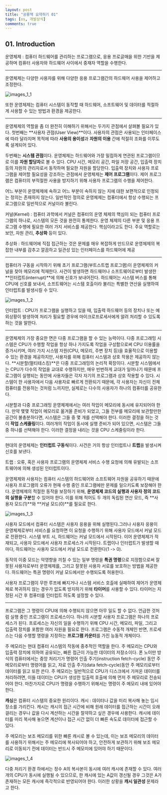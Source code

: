 ```yaml
---
layout: post
title: "공룡책 요약하기 01"
tags: [os, 개발상식]
comments: true
---
```


##  01. Introduction

운영체제
: 컴퓨터 하드웨어를 관리하는 프로그램으로, 응용 프로글매을 위한 기반을 제공하며 컴퓨터 사용자와 하드웨어 사이에서 중재자 역할을 수행한다.

--- 
운영체제는 다양한 사용자를 위해 다양한 응용 프로그램간의 하드웨어 사용을 제어하고 조정한다. 

![images_1_1](https://user-images.githubusercontent.com/26412908/63694153-bfa96780-c850-11e9-9aa1-1114214d1da9.PNG)

또한 운영체제는 컴퓨터 시스템이 동작할 때 하드웨어, 소프트웨어 및 데이터를 적절하게 사용할 수 있는 방법과 환경을 제공한다.



---

운영체제의 역할을 좀 더 완전히 이해하기 위해서는 두가지 관점에서 살펴볼 필요가 있다.
첫번째는 **사용자 관점(User View)**이다.
사용자의 관점은 사용되는 인터페이스에 따라 달라지며 목적에 따라 **사용의 용이성**과 **자원의 이용** 간에 적절히 조화를 이루도록 설계되어 있다.

두번째는 **시스템 관점**이다.
운영체제는 하드웨어와 가장 밀접하게 연관된 프로그램이므로 이를 **자원 할당자**로 볼 수 있다.
CPU 시간, 메모리 공간, 파일 저장 공간, 입출력 장치 등의 자원의 관리자로서 동작하며 필요한 자원을 할당한다.
입출력 장치와 사용자 프로그램을 제어할 필요성을 강조하는 관점에서 운영체제는 **제어 프로그램**이다.
제어 프로그램은 컴퓨터의 부적절한 사용을 방지하기 위해 사용자 프로그램의 수행을 제어한다.



어느 부분이 운영체제에 속하고 어느 부분이 속하지 않는 지에 대한 보편적으로 인정되는 정의는 존재하지 않는다.
일반적인 정의로 운영체제는 컴퓨터에서 항상 수행되는 프로그램으로 일반적으로 커널이라 불린다.

커널(Kernel)
: 컴퓨터 과학에서 커널은 컴퓨터의 운영 체제의 핵심이 되는 컴퓨터 프로그램의 하나로, 시스템의 모든 것을 완전히 통제한다. 운영 체제의 다른 부분 및 응용 프로그램 수행에 필요한 여러 가지 서비스를 제공한다. 핵심이라고도 한다. 주요 역할로는 보안, 자원 관리, **추상화** 등이 있다.

추상화
: 하드웨어에 직접 접근하는 것은 문제를 매우 복잡하게 만드므로 운영체제의 복잡한 내부를 감추고 깔끔하고 일관성 있는 인터페이스를 하드웨어에 제공



---

컴퓨터가 구동을 시작하기 위해 초기 프로그램(부트스트랩 프로그램)이 운영체제의 커널을 찾아 메모리에 적재한다.
사건이 발생하면 하드웨어나 소프트웨어로부터 발생한 **인터럽트(interrupt)**에 의해 신호가 보내어진다. 하드웨어는 시스템 버스를 통해 
CPU에 신호를 보내서, 소프트웨어는 시스템 호출이라 불리는 특별한 연산을 실행하여 인터럽트를 발생시킬 수 있다.

![images_1_2](https://user-images.githubusercontent.com/26412908/63694184-d223a100-c850-11e9-90b0-27f3aaf62a84.PNG)

인터럽트
: CPU가 프로그램을 실행하고 있을 때, 입출력 하드웨어 등의 장치나 또는 예외상황이 발생하여 처리가 필요할 경우에 마이크로프로세서에게 알려 처리할 수 있도록 하는 것을 말한다.


---

운영체제의 가장 중요한 면은 다중 프로그램을 할 수 있는 능력이다. 다중 프로그래밍 시스템은 CPU가 수행할 작업을 항상 하나 가지도록 작업을 구성함으로써 CPU 이용률을 증가시키며, 여러 가지 시스템 자원(CPU, 메모리, 주변 장치 등)을 효율적으로 이용할 수 있는 환경을 제공하지만, 사용자를 위해 컴퓨터 시스템과 상호 작용은 제공하지 않는다. **시분할(멀티테스킹)**은 다중 프로그래밍의 논리적 확장이다. 시분할 시스템에서는 CPU가 다수의 작업을 교대로 수행하지만, 매우 빈번하게 교대가 일어나기 때문에 프로그램이 실행되는 동안에 사용자들은 각자 자기의 프로그램과 상호 작용할 수 있다. 시스템이 한 사용자에서 다음 사용자로 빠르게 전환되기 때문에, 각 사용자는 자신이 전체 컴퓨터를 전용하는 것처럼 느끼지만, 실제로는 다수의 사용자가 하나의 컴퓨터를 공유한다.

시분할과 다중 프로그래밍 운영체제에서는 여러 작업이 메모리에 동시에 유지되어야 한다. 만약 몇몇 작업이 메모리로 옮겨올 준비가 되었고, 그들 전부를 메모리에 보관할만한 공간이 불충분하다면, 시스템은 그들 중 몇 개를 선택해야 한다. 이러한 결정을 하는 것이 **작업 스케줄링**이다. 여러개의 작업이 동시에 실행 준비가 되어 있으면, 시스템은 그들 중 하나를 선택해야 한다. 이러한 결정을 내리는 것을 CPU 스케줄링이라 한다. 


---

현대의 운영체제는 **인터럽트 구동식**이다. 사건은 거의 항상 인터럽트나 **트랩**을 발생시켜 신호를 보낸다.  

트랩
: 오류, 혹은 사용자 프로그램의 운영체제 서비스 수행 요청에 의해 유발되는 소프트웨어에 의해 생성된 인터럽트이다.

운영체제와 사용자는 컴퓨터 시스템의 하드웨어와 소프트웨어 자원을 공유하기 때문에 사용자 프로그램의 오류가 현재 수행 중인 프로그램에만 문제를 일으키도록 보장해야 한다.
운영체제의 적절한 동작을 보장하기 위해, **운영체제 코드의 실행과 사용자 정의 코드의 실행을 구분**할 수 있어야 한다. 이를 위해 적어도 두 개의 독립된 연산 모드, 
즉 **사용자 모드(1)**와 **커널 모드(0)**를 필요로 한다.


![images_1_3](https://user-images.githubusercontent.com/26412908/63694201-da7bdc00-c850-11e9-9c8f-f7999657e465.PNG)


사용자 모드에서 컴퓨터 시스템은 사용자 응용을 위해 실행된다.그러나 사용자 응용이 운영체제로부터 서비스를 요청하면 이 요청을 수행하기 위해 사용자 모드에서 커널 모드로 전환한다.
시스템 부트 시, 하드웨어는 커널 모드에서 시작된다. 이어 운영체제가 적재되고, 사용자 모드에서 사용자 프로세스가 시작된다. 트랩이나 인터럽트가 발생할 때마다, 하드웨어는 사용자 모드에서 커널 모드로 전환한다(1 -> 0).

동작의 이중 모드는 악영향을 끼칠 수 있는 일부 명령을 **특권 명령**으로 지정함으로써 잘못된 사용자로부터 운영체제를, 그리고 잘못된 사용자 서로를 보호하는 방법을 제공한다. 하드웨어는 특권 명령이 커널 모드에서만 수행되도록 허용한다.


사용자 프로그램이 무한 루프에 빠지거나 시스템 서비스 호출에 실패하여 제어가 운영체제로 복귀하지 않는 경우가 없도록 방지하기 위해 **타이머**를 사용할 수 있다. 타이머는 지정된 시간 후 컴퓨터를 인터럽트 하도록 설정할 수 있다. 


---

프로그램은 그 명령이 CPU에 의해 수행되지 않으면 아무 일도 할 수 없다. 언급한 것처럼 실행 중인 프로그램이 프로세스이다. 하나의 시분할 사용자 프로그램은 하나의 프로세스가 된다. 프로세스는 자신의 일을 수행하기 위해 CPU 시간, 메모리, 파일, 그리고 입출력 장치를 포함한 여러 자원을 필요로 한다. 프로그램은 수동적 개체인 반면, 프로세스는 다음 수행할 명령을 지정하는 **프로그램 카운터**를 가진 능동적 개체이다. 



주 메모리는 현대 컴퓨터 시스템의 작동에 중추적인 역할을 한다. 주 메모리는 CPU와 입출력 장치에 의하여 공유되는, 빠른 접근이 가능한 데이터의 저장소이다. 폰 노이만 방식의 컴퓨터에서는 중앙 처리기가 명령어 인출 주기(instruction fetch-cycle) 동안 주 메모리로부터 명령어를 읽고, 자료 인출 주기(data fetch-cycle)동안 주 메모리로부터 데이터를 읽고 또한 쓴다. 주 메모리는 일반적으로 CPU가 디스크에서 가져온 데이터를 처리하려면, 이들 데이터는 CPU가 생성한 입출력 호출에 의해 먼저 주 메모리로 전송되어야 한다. 마찬가지로 CPU가 명령을 수행하기 위해서는 명령이 주 메모리 내에 있어야 한다.

**캐싱**은 컴퓨터 시스템의 중요한 원리이다. 
캐시
: 데이터나 값을 미리 복사해 놓는 임시 장소를 가리킨다. 캐시는 캐시의 접근 시간에 비해 원래 데이터를 접근하는 시간이 오래 걸리는 경우나 값을 다시 계산하는 시간을 절약하고 싶은 경우에 사용한다. 캐시에 데이터를 미리 복사해 놓으면 계산이나 접근 시간 없이 더 빠른 속도로 데이터에 접근할 수 있다.

주 메모리는 보조 메모리를 위한 빠른 캐시로 볼 수 있는데, 이는 보조 메모리의 데이터를 사용하기 위해서는 주 메모리에 복사되어야 하고, 안전하게 보관하기 위해 보조 메모리로 이동되기 전에 데이터는 반드시 주 메모미에 있어야 하기 때문이다.

![images_1_4](https://user-images.githubusercontent.com/26412908/63694223-e798cb00-c850-11e9-829f-675a8fc26648.PNG)

다중 처리기 환경 하에서는 정수 A의 복사본이 동시에 여러 캐시에 존재할 수 있다. 여러 개의 CPU가 동시에 실행될 수 있으므로, 한 캐시에 있는 A값이 갱신될 경우 그것은 A가 존재하는 모든 캐시에 즉각적으로 반영되어야 한다. 이러한 상황을 **캐시 일관성** 문제라고 한다.
